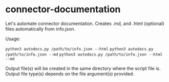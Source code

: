 # connector-documentation

Let's automate connector documentation.
Creates .md, and .html (optional) files automatically from info.json.

Usage: 

`python3 autodocs.py /path/to/info.json --html`
`python3 autodocs.py /path/to/info.json --md`
`python3 autodocs.py /path/to/info.json --html --md`

Output file(s) will be created in the same directory where the script file is. 
Output file type(s) depends on the file argument(s) provided.
